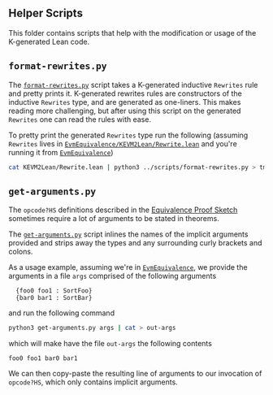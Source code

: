 Helper Scripts
--------------

This folder contains scripts that help with the modification or usage of the K-generated Lean code.

## `format-rewrites.py`

The [`format-rewrites.py`](./format-rewrites.py) script takes a K-generated inductive `Rewrites` rule and pretty prints it.
K-generated rewrites rules are constructors of the inductive `Rewrites` type, and are generated as one-liners.
This makes reading more challenging, but after using this script on the generated `Rewrites` one can read the rules with ease.

To pretty print the generated `Rewrites` type run the following (assuming `Rewrites` lives in [`EvmEquivalence/KEVM2Lean/Rewrite.lean`](../EvmEquivalence/KEVM2Lean/Rewrite.lean)
and you're running it from [`EvmEquivalence`](../EvmEquivalence/))

```bash
cat KEVM2Lean/Rewrite.lean | python3 ../scripts/format-rewrites.py > tmp.lean & mv tmp.lean KEVM2Lean/Rewrite.lean
```

## `get-arguments.py`

The `opcode?HS` definitions described in the [Equivalence Proof Sketch](../EvmEquivalence/Equivalence/README.md) sometimes require a lot of arguments to be stated in theorems.

The [`get-arguments.py`](./get-arguments.py) script inlines the names of the implicit arguments provided and strips away the types and any surrounding curly brackets and colons.

As a usage example, assuming we're in [`EvmEquivalence`](../EvmEquivalence/), we provide the arguments in a file `args` comprised of the following arguments
```lean
  {foo0 foo1 : SortFoo}
  {bar0 bar1 : SortBar}
```
and run the following command
```bash
python3 get-arguments.py args | cat > out-args
```
which will make have the file `out-args` the following contents
```lean
foo0 foo1 bar0 bar1
```

We can then copy-paste the resulting line of arguments to our invocation of `opcode?HS`, which only contains implicit arguments.
